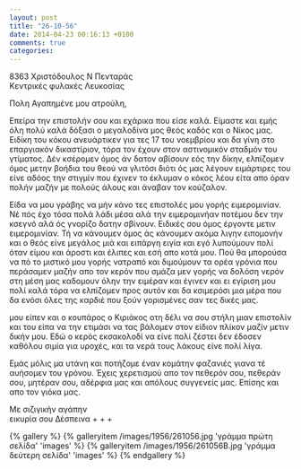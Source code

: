 ```yaml
---
layout: post
title: "26-10-56"
date: 2014-04-23 00:16:13 +0100
comments: true
categories: 
---
```


8363 Χριστόδουλος Ν Πενταράς<br/>
 Κεντρικές φυλακές Λευκοσίας


Πολη Αγαπημένε μου ατρούλη,

Επείρα την επιστολήν σου και εχάρικα που είσε καλά. Είμαστε και εμής όλη πολύ καλά δόξασι ο μεγαλοδίνα μος θεός καδός και ο Νίκος μας. Ειδίκη του κόκου ανευάρτικεν για τες 17 του νοεμβρίου και δα γίνη στο επαργιακόν δικαστίριον, τόρα τον έχουν στον αστινομικόν σταδμόν του γτίματος. Δέν κσέρομεν όμος άν δατον αβίσουν εός την δίκην, ελπίζομεν όμος μετην βοήδια του θεού να γλιτόσι διότι ός μας λέγουν ειμάρτιρες του είνε αδόος την στιγμίν που έχινεν το έκλυμαν ο κόκος λέου είτα απο όραν πολήν μαζήν με πολούς άλους και άναβαν τον κούζαλον.

Είδα να μου γράβης να μήν κάνο τες επιστολές μου γορής ειμερομινίαν. Νέ πός έχο τόσα πολά λάδι μέσα αλά την ειμερομινήαν ποτέμου δεν την κσεγνό αλά ός γνορίζο δατην σβίνουν. Ειδικές σου όμος έργοντε μετιν ειμερομινίαν. Τή να κάνουμεν όμος άς κάνουμεν ακόμα λιγην ειπομονήν και ο θεός είνε μεγάλος μιά και ειπάργη ειγία και εγό λυπούμουν πολί όταν είμου και άροστι και έλιπες και εσή απο κοτά μου. Πού θα μπορούσα να πό το μιστικό μου γορής νατραπό και διμούμουν τα ορέα γρόνια που περάσαμεν μαζήν απο τον κερόν που σμάζα μεν γορής να δολόση νερόν στη μέση μας καδομουν όλην την ειμέραν και έγινεν και ει εγίριση μου πολί καλά τόρα να ελπίζομεν προς αυτόν και δα κσιμερόσι μια μέρα που δα ενόσι όλες της καρδιέ που ξούν γορισμένες σαν τες δικές μας.

μου είπεν και ο κουπάρος ο Κιριάκος οτη δέλι να σου στήλη μιαν επιστολίν και του είπα να την ετιμάσι να τας βάλομεν στον είδιον πλίκον μαζίν μετιν δικήν μου. Εδώ ο κερός εκσακολοδί να είνε πολί ζέστει δεν έδοσεν καθόλου σιμία για υροχές, και τα νερά τους λάκους είνε πολί λίγα.

 Εμάς μόλις μα υτάνη και ποτήζομε έναν κομάτην φαζανιές γιανα τέ αυήσομεν του γρόνου. Έχεις χερετισμού απο τον πεθερόν σου, πεθεράν σου, μητέραν σου, αδέρφια μας και απόλους συγγενείς μας. Επίσης και απο τον γιόκα μας.

Με σιζιγικήν αγάπην<br/>
 εικυρία σου Δέσπεινα + + +

{% gallery %}
  {% galleryitem /images/1956/261056.jpg 'γράμμα πρώτη σελίδα' 'images' %}
  {% galleryitem /images/1956/261056B.jpg 'γράμμα δεύτερη σελίδα' 'images' %}
{% endgallery %}
